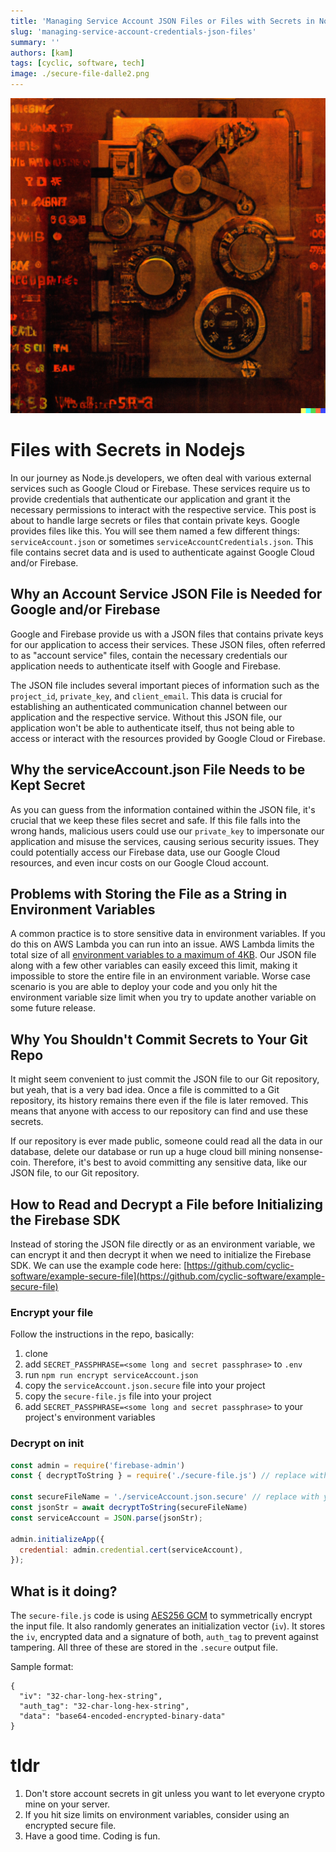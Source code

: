 ```yaml
---
title: 'Managing Service Account JSON Files or Files with Secrets in Nodejs'
slug: 'managing-service-account-credentials-json-files'
summary: ''
authors: [kam]
tags: [cyclic, software, tech]
image: ./secure-file-dalle2.png
---
```

![Locked vault](./secure-file-dalle2.png)

# Files with Secrets in Nodejs

In our journey as Node.js developers, we often deal with various external services such as Google Cloud or Firebase. These services require us to provide credentials that authenticate our application and grant it the necessary permissions to interact with the respective service. This post is about to handle large secrets or files that contain private keys. Google provides files like this. You will see them named a few different things: `serviceAccount.json` or sometimes `serviceAccountCredentials.json`. This file contains secret data and is used to authenticate against Google Cloud and/or Firebase.

<!-- truncate -->

## Why an Account Service JSON File is Needed for Google and/or Firebase
Google and Firebase provide us with a JSON files that contains private keys for our application to access their services. These JSON files, often referred to as "account service" files, contain the necessary credentials our application needs to authenticate itself with Google and Firebase.

The JSON file includes several important pieces of information such as the `project_id`, `private_key`, and `client_email`. This data is crucial for establishing an authenticated communication channel between our application and the respective service. Without this JSON file, our application won't be able to authenticate itself, thus not being able to access or interact with the resources provided by Google Cloud or Firebase.

## Why the serviceAccount.json File Needs to be Kept Secret
As you can guess from the information contained within the JSON file, it's crucial that we keep these files secret and safe. If this file falls into the wrong hands, malicious users could use our `private_key` to impersonate our application and misuse the services, causing serious security issues. They could potentially access our Firebase data, use our Google Cloud resources, and even incur costs on our Google Cloud account.

## Problems with Storing the File as a String in Environment Variables
A common practice is to store sensitive data in environment variables. If you do this on AWS Lambda you can run into an issue. AWS Lambda limits the total size of all [environment variables to a maximum of 4KB](https://docs.aws.amazon.com/lambda/latest/dg/configuration-envvars.html#:~:text=The%20total%20size%20of%20all%20environment%20variables%20doesn%27t%20exceed%204%20KB.). Our JSON file along with a few other variables can easily exceed this limit, making it impossible to store the entire file in an environment variable. Worse case scenario is you are able to deploy your code and you only hit the environment variable size limit when you try to update another variable on some future release.

## Why You Shouldn't Commit Secrets to Your Git Repo
It might seem convenient to just commit the JSON file to our Git repository, but yeah, that is a very bad idea. Once a file is committed to a Git repository, its history remains there even if the file is later removed. This means that anyone with access to our repository can find and use these secrets.

If our repository is ever made public, someone could read all the data in our database, delete our database or run up a huge cloud bill mining nonsense-coin. Therefore, it's best to avoid committing any sensitive data, like our JSON file, to our Git repository.

## How to Read and Decrypt a File before Initializing the Firebase SDK
Instead of storing the JSON file directly or as an environment variable, we can encrypt it and then decrypt it when we need to initialize the Firebase SDK. We can use the example code here: [https://github.com/cyclic-software/example-secure-file](https://github.com/cyclic-software/example-secure-file)


### Encrypt your file

Follow the instructions in the repo, basically:

1) clone
1) add `SECRET_PASSPHRASE=<some long and secret passphrase>` to `.env`
1) run `npm run encrypt serviceAccount.json` 
1) copy the `serviceAccount.json.secure` file into your project
1) copy the `secure-file.js` file into your project
1) add `SECRET_PASSPHRASE=<some long and secret passphrase>` to your project's environment variables

### Decrypt on init

```js
const admin = require('firebase-admin')
const { decryptToString } = require('./secure-file.js') // replace with your location

const secureFileName = './serviceAccount.json.secure' // replace with your filename
const jsonStr = await decryptToString(secureFileName)
const serviceAccount = JSON.parse(jsonStr);

admin.initializeApp({
  credential: admin.credential.cert(serviceAccount),
});
```

## What is it doing?

The `secure-file.js` code is using [AES256 GCM](https://en.wikipedia.org/wiki/Galois/Counter_Mode) to symmetrically encrypt the input file. It also randomly generates an initialization vector (`iv`). It stores the `iv`, encrypted data and a signature of both, `auth_tag` to prevent against tampering. All three of these are stored in the `.secure` output file.

Sample format:
```
{
  "iv": "32-char-long-hex-string",
  "auth_tag": "32-char-long-hex-string",
  "data": "base64-encoded-encrypted-binary-data"
}
```

# tldr

1) Don't store account secrets in git unless you want to let everyone crypto mine on your server.
1) If you hit size limits on environment variables, consider using an encrypted secure file.
1) Have a good time. Coding is fun.
